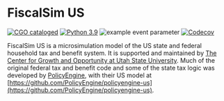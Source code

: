 # FiscalSim US

[![CGO cataloged](https://img.shields.io/badge/CGO-catalogued-9cf)](https://github.com/TheCGO)
[![Python 3.9](https://img.shields.io/badge/python-3.9-blue.svg)](https://www.python.org/downloads/release/python-3916/)
![example event parameter](https://github.com/TheCGO/fiscalsim-us/actions/workflows/pr.yaml/badge.svg?branch=main)
[![Codecov](https://codecov.io/gh/TheCGO/fiscalsim-us/branch/main/graph/badge.svg)](https://codecov.io/gh/TheCGO/fiscalsim-us)

FiscalSim US is a microsimulation model of the US state and federal household tax and benefit system. It is supported and maintained by [The Center for Growth and Opportunity at Utah State University](https://www.thecgo.org/). Much of the original federal tax and benefit code and some of the state tax logic was developed by [PolicyEngine](https://policyengine.org/), with their US model at [https://github.com/PolicyEngine/policyengine-us](https://github.com/PolicyEngine/policyengine-us).
